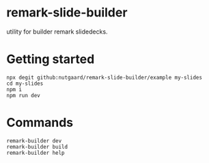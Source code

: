 # remark-slide-builder

utility for builder remark slidedecks.

# Getting started
```
npx degit github:nutgaard/remark-slide-builder/example my-slides
cd my-slides
npm i
npm run dev
```

# Commands
```
remark-builder dev
remark-builder build
remark-builder help
```